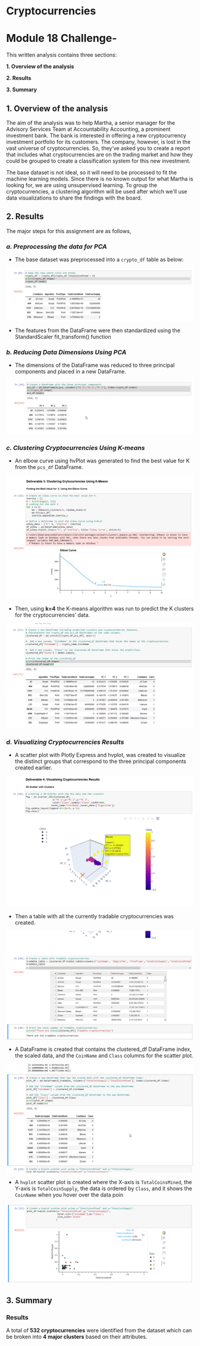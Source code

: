 # Cryptocurrencies

# Module 18 Challenge-

This written analysis contains three sections:

**1. Overview of the analysis**

**2. Results**

**3. Summary**
 
## 1. Overview of the analysis

The aim of the analysis was to help Martha, a senior manager for the Advisory Services Team at Accountability Accounting, a prominent investment bank. The bank is interested in offering a new cryptocurrency investment portfolio for its customers. The company, however, is lost in the vast universe of cryptocurrencies. So, they’ve asked you to create a report that includes what cryptocurrencies are on the trading market and how they could be grouped to create a classification system for this new investment.

The base dataset is not ideal, so it will need to be processed to fit the machine learning models. Since there is no known output for what Martha is looking for, we are using unsupervised learning. To group the cryptocurrencies, a clustering algorithm will be used after which we'll use data visualizations to share the findings with the board.

## 2. Results

The major steps for this assignment are as follows,

### *a. Preprocessing the data for PCA*

* The base dataset was preprocessed into a `crypto_df` table as below:

![a. Crypto Table](Resources/crypto_df.png)


* The features from the DataFrame were then standardized using the StandardScaler fit_transform() function
### *b. Reducing Data Dimensions Using PCA*

*  The dimensions of the DataFrame was reduced to three principal components and placed in a new DataFrame.

![c. PCA Table](Resources/crypto_pcs.png)

### *c. Clustering Cryptocurrencies Using K-means*

* An elbow curve using hvPlot was generated to find the best value for K from the `pcs_df` DataFrame. 

![c. Elbow Curve](Resources/crypto_elbow.png)


* Then, using **k=4** the K-means algorithm was run to predict the K clusters for the cryptocurrencies’ data.

![d. Clustered Table](Resources/crypto_clustered_df.png)

### *d. Visualizing Cryptocurrencies Results*

* A scatter plot with Plotly Express and hvplot,  was created to visualize the distinct groups that correspond to the three principal components created earlier.

![e. 3d Plot](Resources/crypto_3d.png)

*  Then a table with all the currently tradable cryptocurrencies was created. 

![f. Tradable Table](Resources/crypto_tradable.png)

* A DataFrame is created that contains the clustered_df DataFrame index, the scaled data, and the `CoinName` and `Class` columns for the scatter plot.

![g. Plot Table](Resources/crypto_plot_df.png)

* A `hvplot` scatter plot is created where the X-axis is `TotalCoinsMined`, the Y-axis is `TotalCoinSupply`, the data is ordered by `Class`, and it shows the `CoinName` when you hover over the data poin

![h. Scatter Plot](Resources/crypto_scatter.png)

## 3. Summary

### Results

A total of **532 cryptocurrencies** were identified from the dataset which can be broken into **4 major clusters** based on their attributes.
